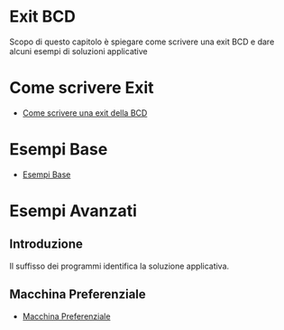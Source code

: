 
#  Exit BCD
Scopo di questo capitolo è spiegare come scrivere una exit BCD e dare alcuni esempi
di soluzioni applicative

# Come scrivere Exit
- [Come scrivere una exit della BCD](Sorgenti/MB/DOC/S5IRIS_T34)

# Esempi Base
- [Esempi Base](Sorgenti/MB/DOC/S5IRIS_T33)


# Esempi Avanzati
##  Introduzione
Il suffisso dei programmi identifica la soluzione applicativa.
## Macchina Preferenziale
- [Macchina Preferenziale](Sorgenti/MB/DOC/S5IRIS_T36)

